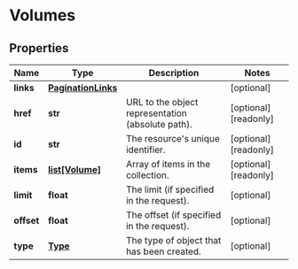 # Volumes

## Properties
| Name | Type | Description | Notes |
| ------------ | ------------- | ------------- | ------------- |
| **links** | [**PaginationLinks**](PaginationLinks.md) |  | [optional]  |
| **href** | **str** | URL to the object representation (absolute path). | [optional] [readonly]  |
| **id** | **str** | The resource&#39;s unique identifier. | [optional] [readonly]  |
| **items** | [**list[Volume]**](Volume.md) | Array of items in the collection. | [optional] [readonly]  |
| **limit** | **float** | The limit (if specified in the request). | [optional]  |
| **offset** | **float** | The offset (if specified in the request). | [optional]  |
| **type** | [**Type**](Type.md) | The type of object that has been created. | [optional]  |


